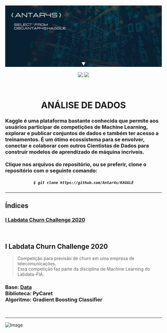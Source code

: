 <!-- BANNER -->
![Wallpaper](https://github.com/Antar4s/KAGGLE/blob/main/Assets/Kaggle.png?raw=true)

<!-- INFORMATIONS -->
<p align="center">
<img src="http://img.shields.io/static/v1?label=LICENSE&message=MIT&color=GREEN&style=for-the-badge"/>     
<img src="http://img.shields.io/static/v1?label=STATUS&message=EM%20DESENVOLVIMENTO&color=GREEN&style=for-the-badge"/>
</p>
<br>

<!-- TITLE -->
<h1 align="center"> ANÁLISE DE DADOS</h1>
<h3> Kaggle é uma plataforma bastante conhecida que permite aos usuários participar de competições de Machine Learning, explorar e publicar conjuntos de dados e também ter acesso a treinamentos. É um ótimo ecossistema para se envolver, conectar e colaborar com outros Cientistas de Dados para construir modelos de aprendizado de máquina incríveis. <br> <br> Clique nos arquivos do repositório, ou se preferir, clone o repositório com o seguinte comando: </h3>

<!-- CLONE REPOSITORY -->
<h5 align="center">
  
```bash
$ git clone https://github.com/Antar4s/KAGGLE
```
</h6>

<!-- BAR -->
<hr>

## Índices
### [I Labdata Churn Challenge 2020](#i-labdata-churn-challenge-2020)
<br>

<!-- STRUCTURE 1 -->
## I Labdata Churn Challenge 2020
> Competição para previsão de churn em uma empresa de telecomunicações. <br> Essa competição faz parte da disciplina de Machine Learning do Labdata-FIA.
### Base: <a href="https://www.kaggle.com/competitions/labdata-churn-challenge-2020/data">Data</a><br>Biblioteca: PyCaret<br>Algoritmo: Gradient Boosting Classifier


<br>
<!-- BAR -->
<hr>

<!-- FOOTER -->
![Image](https://i.imgur.com/p4vnGAN.gif)

